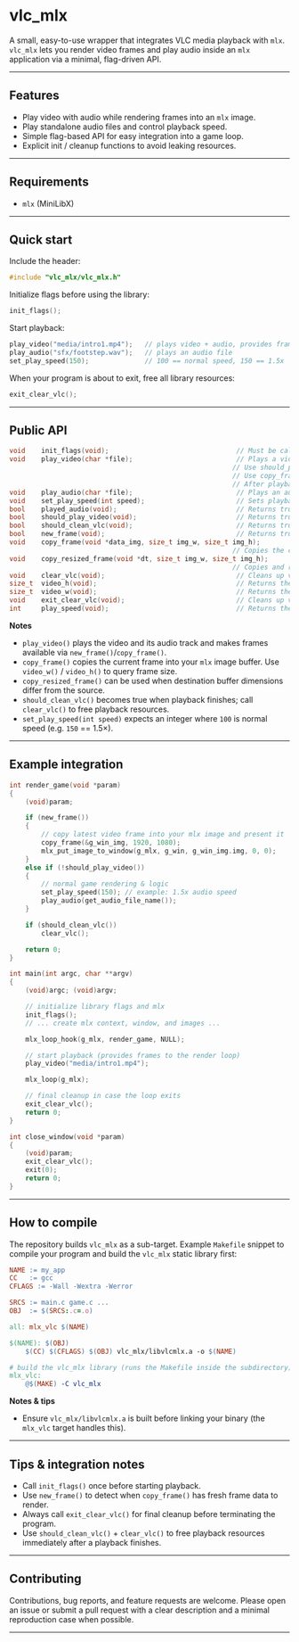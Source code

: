# vlc\_mlx

A small, easy-to-use wrapper that integrates VLC media playback with `mlx`.
`vlc_mlx` lets you render video frames and play audio inside an `mlx` application via a minimal, flag-driven API.

---

## Features

* Play video with audio while rendering frames into an `mlx` image.
* Play standalone audio files and control playback speed.
* Simple flag-based API for easy integration into a game loop.
* Explicit init / cleanup functions to avoid leaking resources.

---

## Requirements

* `mlx` (MiniLibX)

---

## Quick start

Include the header:

```c
#include "vlc_mlx/vlc_mlx.h"
```

Initialize flags before using the library:

```c
init_flags();
```

Start playback:

```c
play_video("media/intro1.mp4");   // plays video + audio, provides frames to render
play_audio("sfx/footstep.wav");   // plays an audio file
set_play_speed(150);              // 100 == normal speed, 150 == 1.5x
```

When your program is about to exit, free all library resources:

```c
exit_clear_vlc();
```

---

## Public API

```c
void    init_flags(void);                                // Must be called first before using vlc_mlx
void    play_video(char *file);                          // Plays a video with audio and provides its frames.
                                                        // Use should_play_video() and new_frame() to check playback status and frame availability.
                                                        // Use copy_frame() or copy_resized_frame() to copy the frame into a t_data image.
                                                        // After playback, call should_clean_vlc() and clear_vlc() to clean up.
void    play_audio(char *file);                          // Plays an audio file
void    set_play_speed(int speed);                       // Sets playback speed (100 = normal, 200 = double, etc.)
bool    played_audio(void);                              // Returns true if an audio file is currently playing
bool    should_play_video(void);                         // Returns true if a video is currently playing
bool    should_clean_vlc(void);                          // Returns true if vlc_mlx needs cleanup after playing a video
bool    new_frame(void);                                 // Returns true if a new frame is available
void    copy_frame(void *data_img, size_t img_w, size_t img_h);          
                                                        // Copies the current frame into a t_data image
void    copy_resized_frame(void *dt, size_t img_w, size_t img_h);  
                                                        // Copies and resizes the current frame into a t_data image
void    clear_vlc(void);                                 // Cleans up vlc_mlx after video playback
size_t  video_h(void);                                   // Returns the current video height
size_t  video_w(void);                                   // Returns the current video width
void    exit_clear_vlc(void);                            // Cleans up vlc_mlx before exiting the program
int     play_speed(void);                                // Returns the current playback speed set by set_play_speed()
```

**Notes**

* `play_video()` plays the video and its audio track and makes frames available via `new_frame()`/`copy_frame()`.
* `copy_frame()` copies the current frame into your `mlx` image buffer. Use `video_w()` / `video_h()` to query frame size.
* `copy_resized_frame()` can be used when destination buffer dimensions differ from the source.
* `should_clean_vlc()` becomes true when playback finishes; call `clear_vlc()` to free playback resources.
* `set_play_speed(int speed)` expects an integer where `100` is normal speed (e.g. `150` == 1.5×).

---

## Example integration

```c
int render_game(void *param)
{
    (void)param;

    if (new_frame())
    {
        // copy latest video frame into your mlx image and present it
        copy_frame(&g_win_img, 1920, 1080);
        mlx_put_image_to_window(g_mlx, g_win, g_win_img.img, 0, 0);
    }
    else if (!should_play_video())
    {
        // normal game rendering & logic
        set_play_speed(150); // example: 1.5x audio speed
        play_audio(get_audio_file_name());
    }

    if (should_clean_vlc())
        clear_vlc();

    return 0;
}

int main(int argc, char **argv)
{
    (void)argc; (void)argv;

    // initialize library flags and mlx
    init_flags();
    // ... create mlx context, window, and images ...

    mlx_loop_hook(g_mlx, render_game, NULL);

    // start playback (provides frames to the render loop)
    play_video("media/intro1.mp4");

    mlx_loop(g_mlx);

    // final cleanup in case the loop exits
    exit_clear_vlc();
    return 0;
}

int close_window(void *param)
{
    (void)param;
    exit_clear_vlc();
    exit(0);
    return 0;
}
```

---

## How to compile

The repository builds `vlc_mlx` as a sub-target. Example `Makefile` snippet to compile your program and build the `vlc_mlx` static library first:

```makefile
NAME := my_app
CC   := gcc
CFLAGS := -Wall -Wextra -Werror 

SRCS := main.c game.c ...
OBJ  := $(SRCS:.c=.o)

all: mlx_vlc $(NAME)

$(NAME): $(OBJ)
	$(CC) $(CFLAGS) $(OBJ) vlc_mlx/libvlcmlx.a -o $(NAME)

# build the vlc_mlx library (runs the Makefile inside the subdirectory)
mlx_vlc:
	@$(MAKE) -C vlc_mlx
```

**Notes & tips**

* Ensure `vlc_mlx/libvlcmlx.a` is built before linking your binary (the `mlx_vlc` target handles this).

---

## Tips & integration notes

* Call `init_flags()` once before starting playback.
* Use `new_frame()` to detect when `copy_frame()` has fresh frame data to render.
* Always call `exit_clear_vlc()` for final cleanup before terminating the program.
* Use `should_clean_vlc()` + `clear_vlc()` to free playback resources immediately after a playback finishes.

---

## Contributing

Contributions, bug reports, and feature requests are welcome. Please open an issue or submit a pull request with a clear description and a minimal reproduction case when possible.

---
